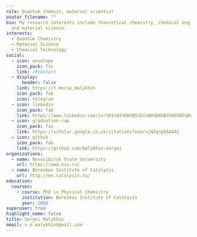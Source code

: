 ```yaml
---
role: Quantum chemist, material scientist
avatar_filename: ""
bio: My research interests include theoretical chemistry, chemical engineering
  and material science.
interests:
  - Quantum Chemistry
  - Material Science
  - Chemical Technology
social:
  - icon: envelope
    icon_pack: fas
    link: /#contact
  - display:
      header: false
    link: https://t.me/se_malykhin
    icon_pack: fab
    icon: telegram
  - icon: linkedin
    icon_pack: fab
    link: https://www.linkedin.com/in/%D1%81%D0%B5%D1%80%D0%B3%D0%B5%D0%B9-%D0%BC%D0%B0%D0%BB%D1%8B%D1%85%D0%B8%D0%BD-b5345a105/
  - icon: graduation-cap
    icon_pack: fas
    link: https://scholar.google.co.uk/citations?user=jNZqnpEAAAAJ
  - icon: github
    icon_pack: fab
    link: https://github.com/malykhin-sergei
organizations:
  - name: Novosibirsk State University
    url: https://www.nsu.ru/
  - name: Boreskov Institute of Catalysis
    url: http://en.catalysis.ru/
education:
  courses:
    - course: PhD in Physical Chemistry
      institution: Boreskov Institute of Catalysis
      year: 2008
superuser: true
highlight_name: false
title: Sergei Malykhin
email: s.e.malykhin@gmail.com
---
```

